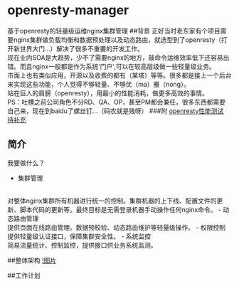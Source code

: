 # openresty-manager
基于openresty的轻量级运维nginx集群管理
##背景
正好当时老东家有个项目需要nginx集群做负载均衡和数据预处理以及动态路由，就选型到了openresty（打开新世界大门...）解决了很多不重要的开发工作。
<br>
现在业内SOA是大趋势，少不了需要nginx的地方，敲命令运维效率低下还容易出错。而且nginx一般都是作为系统'门户',可以在较高层级做一些轻量级业务。
<br>
市面上也有类似应用，开源以及收费的都有（某塔）等等。很多都是接上一个后台来实现这些功能，个人觉得不够轻量、不够优（ma）雅（nong）。
<br>
站在巨人的肩膀（openresty），用最小的性能消耗，做更多高效的事情。
<br>
PS：吐槽之前公司角色不分RD、QA、OP，甚至PM都会兼任，很多东西都需要自己来，现在到baidu了螺丝钉...（码农就是贱呀）
###附
[openresty性能测试 待补充](https://nativecat.club/404.html)
## 简介
我要做什么？
 - 集群管理
 <br>
 对整体nginx集群所有机器进行统一的控制。集群机器的上下线、配置文件的更新、脚本代码的更新等。最终目标是无需登录机器手动操作任何nginx命令。
 - 动态路由管理
 <br>
 提供页面在线路由管理。数据预校验、动态路由维护等轻量级操作。
 - 权限控制
 <br>
 提供轻量级认证接口，保障集群安全性。
 - 系统监控
 <br>
 简易流量统计、控制监控，提供接口供业务系统监测。
 
 ##整体架构
 [!图片](https://nativecat.club/file/openresty-manager/image/framework.png)
 
 ##工作计划
